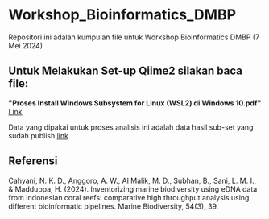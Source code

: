 # Workshop_Bioinformatics_DMBP
Repositori ini adalah kumpulan file untuk Workshop Bioinformatics DMBP (7 Mei 2024)

## Untuk Melakukan Set-up Qiime2 silakan baca file:
**"Proses Install Windows Subsystem for Linux (WSL2) di Windows 10.pdf"** [Link](https://github.com/mdaniealmalik/Workshop_Bioinformatics_DMBP/blob/main/Proses%20Install%20Windows%20Subsystem%20for%20Linux%20(WSL2)%20di%20Windows%2010.pdf)


Data yang dipakai untuk proses analisis ini adalah data hasil sub-set yang sudah publish [link](https://link.springer.com/article/10.1007/s12526-024-01432-w)

## Referensi
Cahyani, N. K. D., Anggoro, A. W., Al Malik, M. D., Subhan, B., Sani, L. M. I., & Madduppa, H. (2024). Inventorizing marine biodiversity using eDNA data from Indonesian coral reefs: comparative high throughput analysis using different bioinformatic pipelines. Marine Biodiversity, 54(3), 39.